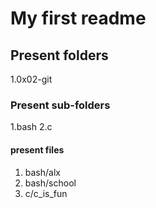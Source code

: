# My first readme

## Present folders
1.0x02-git

### Present sub-folders
1.bash
2.c

#### present files
1. bash/alx
2. bash/school
3. c/c_is_fun
